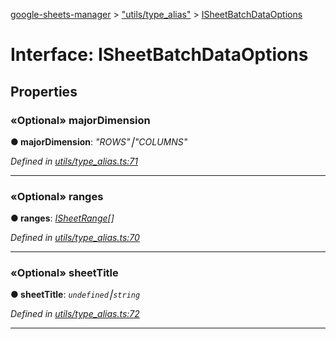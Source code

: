 [google-sheets-manager](../README.md) > ["utils/type_alias"](../modules/_utils_type_alias_.md) > [ISheetBatchDataOptions](../interfaces/_utils_type_alias_.isheetbatchdataoptions.md)



# Interface: ISheetBatchDataOptions


## Properties
<a id="majordimension"></a>

### «Optional» majorDimension

**●  majorDimension**:  *"ROWS"⎮"COLUMNS"* 

*Defined in [utils/type_alias.ts:71](https://github.com/AbdelrahmanRamadan/google-sheets-manager/blob/7221d95/src/utils/type_alias.ts#L71)*





___

<a id="ranges"></a>

### «Optional» ranges

**●  ranges**:  *[ISheetRange](_utils_type_alias_.isheetrange.md)[]* 

*Defined in [utils/type_alias.ts:70](https://github.com/AbdelrahmanRamadan/google-sheets-manager/blob/7221d95/src/utils/type_alias.ts#L70)*





___

<a id="sheettitle"></a>

### «Optional» sheetTitle

**●  sheetTitle**:  *`undefined`⎮`string`* 

*Defined in [utils/type_alias.ts:72](https://github.com/AbdelrahmanRamadan/google-sheets-manager/blob/7221d95/src/utils/type_alias.ts#L72)*





___


